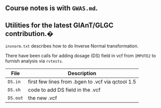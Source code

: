 ## Course notes is with `GWAS.md`.

## Utilities for the latest GIAnT/GLGC contribution.�

`invnorm.txt` describes how to do Inverse Normal transformation.

There have been calls for adding dosage (DS) field in vcf from `IMPUTE2` to furnish analysis via `rvtests`.

File    | Description 
--------|------------
`DS.in` | first few lines from .bgen to .vcf via qctool 1.5
`DS.sh` | code to add DS field in the .vcf
`DS.out`| the new .vcf
